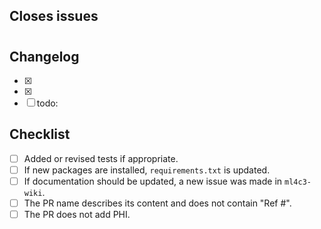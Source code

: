 <!-- Each bullet point should link to the issue it closes --> 
## Closes issues
# 

## Changelog
- [x] 
- [x]
- [ ] todo: 

## Checklist
- [ ] Added or revised tests if appropriate.
- [ ] If new packages are installed, `requirements.txt` is updated.
- [ ] If documentation should be updated, a new issue was made in `ml4c3-wiki`.
- [ ] The PR name describes its content and does not contain "Ref #".
- [ ] The PR does not add PHI.
